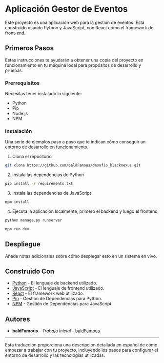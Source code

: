 
# Aplicación Gestor de Eventos

Este proyecto es una aplicación web para la gestión de eventos. Está construido usando Python y JavaScript, con React como el framework de front-end.

## Primeros Pasos

Estas instrucciones te ayudarán a obtener una copia del proyecto en funcionamiento en tu máquina local para propósitos de desarrollo y pruebas.

### Prerrequisitos

Necesitas tener instalado lo siguiente:

- Python
- Pip
- Node.js
- NPM

### Instalación

Una serie de ejemplos paso a paso que te indican cómo conseguir un entorno de desarrollo en funcionamiento.

1. Clona el repositorio
```bash
git clone https://github.com/baldFamous/desafio_blacknexus.git
```

2. Instala las dependencias de Python
```bash
pip install -r requirements.txt
```

3. Instala las dependencias de JavaScript
```bash
npm install
```

4. Ejecuta la aplicación localmente, primero el backend y luego el frontend
```bash
python manage.py runserver
```
```bash
npm run dev
```

## Despliegue

Añade notas adicionales sobre cómo desplegar esto en un sistema en vivo.

## Construido Con

- [Python](https://www.python.org/) - El lenguaje de backend utilizado.
- [JavaScript](https://www.javascript.com/) - El lenguaje de frontend utilizado.
- [React](https://reactjs.org/) - El framework web utilizado.
- [Pip](https://pip.pypa.io/en/stable/) - Gestión de Dependencias para Python.
- [NPM](https://www.npmjs.com/) - Gestión de Dependencias para JavaScript.

## Autores

- **baldFamous** - *Trabajo Inicial* - [baldFamous](https://github.com/baldFamous)

---

Esta traducción proporciona una descripción detallada en español de cómo empezar a trabajar con tu proyecto, incluyendo los pasos para configurar el entorno de desarrollo y las tecnologías utilizadas.